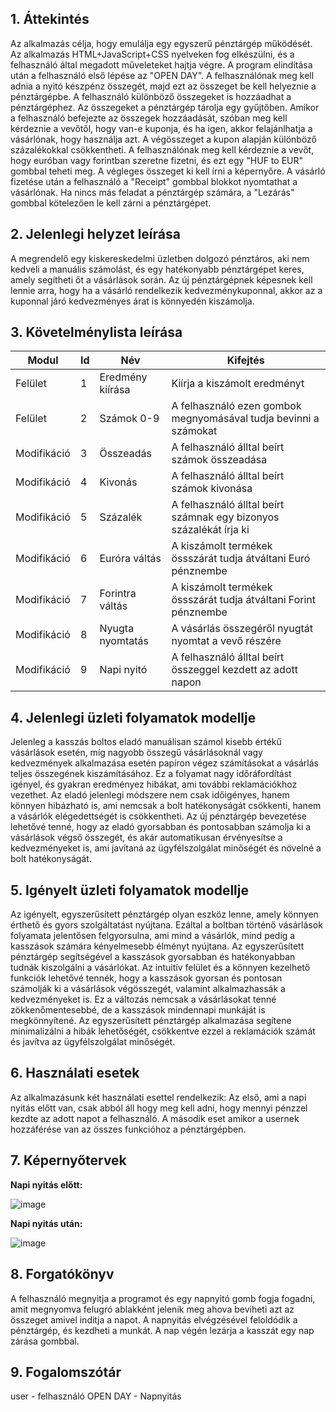 ## 1. Áttekintés

Az alkalmazás célja, hogy emulálja egy egyszerű pénztárgép működését. Az alkalmazás HTML+JavaScript+CSS nyelveken fog elkészülni, és a felhasználó által megadott műveleteket hajtja végre. A program elindítása után a felhasználó első lépése az "OPEN DAY". A felhasználónak meg kell adnia a nyitó készpénz összegét, majd ezt az összeget be kell helyeznie a pénztárgépbe. A felhasználó különböző összegeket is hozzáadhat a pénztárgéphez. Az összegeket a pénztárgép tárolja egy gyűjtőben. Amikor a felhasználó befejezte az összegek hozzáadását, szóban meg kell kérdeznie a vevőtől, hogy van-e kuponja, és ha igen, akkor felajánlhatja a vásárlónak, hogy használja azt. A végösszeget a kupon alapján különböző százalékokkal csökkentheti. A felhasználónak meg kell kérdeznie a vevőt, hogy euróban vagy forintban szeretne fizetni, és ezt egy "HUF to EUR" gombbal teheti meg. A végleges összeget ki kell írni a képernyőre. A vásárló fizetése után a felhasználó a "Receipt" gombbal blokkot nyomtathat a vásárlónak. Ha nincs más feladat a pénztárgép számára, a "Lezárás" gombbal kötelezően le kell zárni a pénztárgépet.

## 2. Jelenlegi helyzet leírása

A megrendelő egy kiskereskedelmi üzletben dolgozó pénztáros, aki nem kedveli a manuális számolást, és egy hatékonyabb pénztárgépet keres, amely segítheti őt a vásárlások során. Az új pénztárgépnek képesnek kell lennie arra, hogy ha a vásárló rendelkezik kedvezménykuponnal, akkor az a kuponnal járó kedvezményes árat is könnyedén kiszámolja.

## 3. Követelménylista leírása

| Modul       | Id  | Név              | Kifejtés                                                           |
| ----------- | --- | ---------------- | ------------------------------------------------------------------ |
| Felület     | 1   | Eredmény kiírása | Kiírja a kiszámolt eredményt                                       |
| Felület     | 2   | Számok 0-9       | A felhasználó ezen gombok megnyomásával tudja bevinni a számokat   |
| Modifikáció | 3   | Összeadás        | A felhasználó álltal beírt számok összeadása                       |
| Modifikáció | 4   | Kivonás          | A felhasználó álltal beírt számok kivonása                         |
| Modifikáció | 5   | Százalék         | A felhasználó álltal beírt számnak egy bizonyos százalékát írja ki |
| Modifikáció | 6   | Euróra váltás    | A kiszámolt termékek össszárát tudja átváltani Euró pénznembe      |
| Modifikáció | 7   | Forintra váltás  | A kiszámolt termékek össszárát tudja átváltani Forint pénznembe    |
| Modifikáció | 8   | Nyugta nyomtatás | A vásárlás összegéről nyugtát nyomtat a vevő részére               |
| Modifikáció | 9   | Napi nyitó       | A felhasználó álltal beírt összeggel kezdett az adott napon        |

## 4. Jelenlegi üzleti folyamatok modellje

Jelenleg a kasszás boltos eladó manuálisan számol kisebb értékű vásárlások esetén, míg nagyobb összegű vásárlásoknál vagy kedvezmények alkalmazása esetén papíron végez számításokat a vásárlás teljes összegének kiszámításához. Ez a folyamat nagy időráfordítást igényel, és gyakran eredményez hibákat, ami további reklamációkhoz vezethet. Az eladó jelenlegi módszere nem csak időigényes, hanem könnyen hibázható is, ami nemcsak a bolt hatékonyságát csökkenti, hanem a vásárlók elégedettségét is csökkentheti. Az új pénztárgép bevezetése lehetővé tenné, hogy az eladó gyorsabban és pontosabban számolja ki a vásárlások végső összegét, és akár automatikusan érvényesítse a kedvezményeket is, ami javítaná az ügyfélszolgálat minőségét és növelné a bolt hatékonyságát.

## 5. Igényelt üzleti folyamatok modellje

Az igényelt, egyszerűsített pénztárgép olyan eszköz lenne, amely könnyen érthető és gyors szolgáltatást nyújtana. Ezáltal a boltban történő vásárlások folyamata jelentősen felgyorsulna, ami mind a vásárlók, mind pedig a kasszások számára kényelmesebb élményt nyújtana. Az egyszerűsített pénztárgép segítségével a kasszások gyorsabban és hatékonyabban tudnák kiszolgálni a vásárlókat. Az intuitív felület és a könnyen kezelhető funkciók lehetővé tennék, hogy a kasszások gyorsan és pontosan számolják ki a vásárlások végösszegét, valamint alkalmazhassák a kedvezményeket is. Ez a változás nemcsak a vásárlásokat tenné zökkenőmentesebbé, de a kasszások mindennapi munkáját is megkönnyítené. Az egyszerűsített pénztárgép alkalmazása segítene minimalizálni a hibák lehetőségét, csökkentve ezzel a reklamációk számát és javítva az ügyfélszolgálat minőségét.

## 6. Használati esetek

Az alkalmazásunk két használati esettel rendelkezik: Az első, ami a napi nyitás előtt van, csak abból áll hogy meg kell adni, hogy mennyi pénzzel kezdte az adott napot a felhasználó. A második eset amikor a usernek hozzáférése van az összes funkcióhoz a pénztárgépben.

## 7. Képernyőtervek
**Napi nyitás előtt:**

![image](https://github.com/Bmate2/AFP_MiniProject/assets/116163837/bd79ab81-5ae5-472e-905c-4a247080e473)

**Napi nyitás után:**

![image](https://github.com/Bmate2/AFP_MiniProject/assets/116163837/615d5fb8-b66f-436c-8fd3-490f2db97db1)


## 8. Forgatókönyv

A felhasználó megnyitja a programot és egy napnyitó gomb fogja fogadni, amit megnyomva felugró ablakként jelenik meg ahova beviheti azt az összeget amivel inditja a napot. A napnyitás elvégzésével feloldódik a pénztárgép, és kezdheti a munkát. A nap végén lezárja a kasszát egy nap zárása gombbal.

## 9. Fogalomszótár

user - felhasználó
OPEN DAY - Napnyitás
